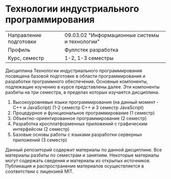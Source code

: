 # Технологии индустриального программирования
|||
|---|---|
|Направление подготовки|09.03.02 "Информационные системы и технологии"|
|Профиль|Фуллстек разработка|
|Курс, семестр|1-2, 1-3 семестры|

Дисциплина Технологии индустриального программирования посвящена базовой подготовке в области программирования и разработки программного обеспечения. Основные компоненты, подлежащие изучению в курсе представлены далее. Эти компоненты разбиты на три семестра, в пределах которых изучается дисциплина. 
1. Высокоуровневые языки программирования (на данный момент - C++ и JavaScript) (1-2 семестр C++ и 3 семестр JavaScript)
2. Процедурное и функциональное программирование (1 семестр)
3. Объектно-ориентированное программирование (2 семестр)
4. Разработка кросплатформенных приложений с графическим интерфейсом (2 семестр)
5. Базовые основы работы с языками разработки серверных приложений (3 семестр)

Данный репозиторий содержит материалы по данной дисциплине. Все материалы разбиты по семестрам и занятиям. Некоторые материалы могут содержать сведения и материалы из открытых источников. Публикация и распространение материалов осуществляется в соответствии с лицензией MIT.
